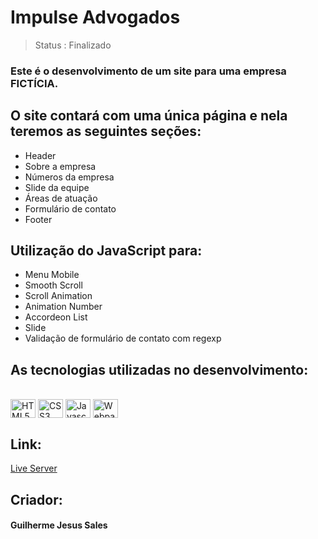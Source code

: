 # Impulse Advogados
> Status : Finalizado

### Este é o desenvolvimento de um site para uma empresa FICTÍCIA.

## O site contará com uma única página e nela teremos as seguintes seções:

+ Header
+ Sobre a empresa
+ Números da empresa
+ Slide da equipe
+ Áreas de atuação
+ Formulário de contato
+ Footer

## Utilização do JavaScript para:
+ Menu Mobile
+ Smooth Scroll
+ Scroll Animation
+ Animation Number
+ Accordeon List
+ Slide
+ Validação de formulário de contato com regexp


## As tecnologias utilizadas no desenvolvimento:

<div><br>
<a href="https://developer.mozilla.org/en-US/docs/Glossary/HTML5"><img display:"block" align="center" width="40" height="30" src="https://cdn.jsdelivr.net/gh/devicons/devicon/icons/html5/html5-original.svg" alt="HTML5"/></a>
<a href="https://developer.mozilla.org/pt-BR/docs/Web/CSS"><img align="center" width="40" height="30" src="https://cdn.jsdelivr.net/gh/devicons/devicon/icons/css3/css3-original.svg" alt="CSS3"/></a>
<a href="https://developer.mozilla.org/pt-BR/docs/Web/JavaScript"><img align="center" width="40" height="30" src="https://cdn.jsdelivr.net/gh/devicons/devicon/icons/javascript/javascript-original.svg" alt="Javascript"/></a>
<a href="https://webpack.js.org/"><img align="center" width="40" height="30" src="https://cdn.jsdelivr.net/gh/devicons/devicon/icons/webpack/webpack-original.svg" alt="Webpack"/></a>
</div>

## Link:
<a href="https://guilhermejsales.github.io/impulseadv/">Live Server</a>

## Criador:
#### Guilherme Jesus Sales
